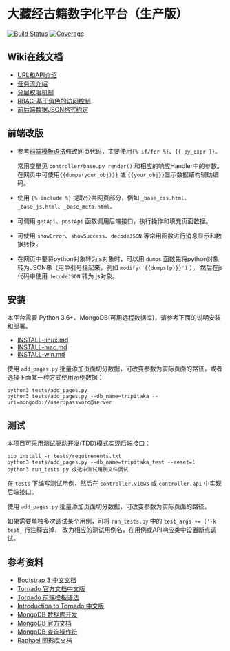 # 大藏经古籍数字化平台（生产版）

[![Build Status](https://travis-ci.org/tripitakas/tripitaka-web.svg?branch=master)](https://travis-ci.org/tripitakas/tripitaka-web)
[![Coverage](https://codecov.io/gh/tripitakas/tripitaka-web/branch/master/graph/badge.svg)](https://codecov.io/gh/tripitakas/tripitaka-web)


## Wiki在线文档

- [URL和API介绍](https://github.com/tripitakas/tripitaka-web/wiki/URL-and-API-Introduction)
- [任务流介绍](https://github.com/tripitakas/tripitaka-web/wiki/Task-Flow-Introduction)
- [分层权限机制](https://github.com/tripitakas/tripitaka-web/wiki/auth)
- [RBAC-基于角色的访问控制](https://github.com/tripitakas/tripitaka-web/wiki/RBAC)
- [前后端数据JSON格式约定](https://github.com/tripitakas/tripitaka-web/wiki/JSON-communication-format)

## 前端改版

- 参考[前端模板语法][templates]修改网页代码，主要使用`{% if/for %}`、`{{ py_expr }}`。
  
  常用变量见 `controller/base.py render()` 和相应的响应Handler中的参数。
  在网页中可使用`{{dumps(your_obj)}}` 或 `{{your_obj}}`显示数据结构辅助编码。

- 使用 `{% include %}` 提取公共网页部分，例如 `_base_css.html`、`_base_js.html`、`_base_meta.html`。

- 可调用 `getApi`、`postApi` 函数调用后端接口，执行操作和填充页面数据。

- 可使用 `showError`、`showSuccess`、`decodeJSON` 等常用函数进行消息显示和数据转换。

- 在网页中要将python对象转为js对象时，可以用 `dumps` 函数先将python对象转为JSON串（用单引号括起来，例如 `modify('{{dumps(p)}}')` ），
  然后在js代码中使用 `decodeJSON` 转为 js对象。

## 安装

本平台需要 Python 3.6+、MongoDB(可用远程数据库)，请参考下面的说明安装和部署。

- [INSTALL-linux.md](doc/INSTALL-linux.md)
- [INSTALL-mac.md](doc/INSTALL-mac.md)
- [INSTALL-win.md](doc/INSTALL-win.md)

使用 `add_pages.py` 批量添加页面切分数据，可改变参数为实际页面的路径，或者选择下面某一种方式使用示例数据：

```
python3 tests/add_pages.py
python3 tests/add_pages.py --db_name=tripitaka --uri=mongodb://user:password@server
```

## 测试

本项目可采用测试驱动开发(TDD)模式实现后端接口：

```
pip install -r tests/requirements.txt
python3 tests/add_pages.py --db_name=tripitaka_test --reset=1
python3 run_tests.py 或选中测试用例文件调试
```

在 `tests` 下编写测试用例，然后在 `controller.views` 或 `controller.api` 中实现后端接口。

使用 `add_pages.py` 批量添加页面切分数据，可改变参数为实际页面的路径。

如果需要单独多次调试某个用例，可将 `run_tests.py` 中的 `test_args += ['-k test_` 行注释去掉，
改为相应的测试用例名，在用例或API响应类中设置断点调试。

## 参考资料

- [Bootstrap 3 中文文档](https://v3.bootcss.com)
- [Tornado 官方文档中文版](https://tornado-zh.readthedocs.io/zh/latest/)
- [Tornado 前端模板语法][templates]
- [Introduction to Tornado 中文版](http://demo.pythoner.com/itt2zh/)
- [MongoDB 数据库开发](http://demo.pythoner.com/itt2zh/ch4.html)
- [MongoDB 官方文档](http://api.mongodb.com/python/current/index.html)
- [MongoDB 查询操作符](https://docs.mongodb.com/manual/reference/operator/query/)
- [Raphael 图形库文档](http://dmitrybaranovskiy.github.io/raphael/reference.html)

[templates]: https://tornado-zh.readthedocs.io/zh/latest/guide/templates.html
